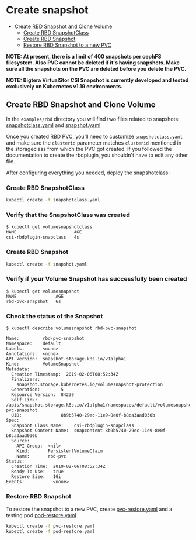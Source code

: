 # Create snapshot

- [Create RBD Snapshot and Clone Volume](#create-rbd-snapshot-and-clone-volume)
  - [Create RBD SnapshotClass](#create-rbd-snapshotclass)
  - [Create RBD Snapshot](#create-rbd-snapshot)
  - [Restore RBD Snapshot to a new PVC](#restore-rbd-snapshot)

**NOTE: At present, there is a limit of 400 snapshots per cephFS filesystem.
Also PVC cannot be deleted if it's having snapshots. Make sure all the snapshots
on the PVC are deleted before you delete the PVC.**

**NOTE: Bigtera VirtualStor CSI Snapshot is currently developed and tested exclusively on Kubernetes v1.19 environments.**

## Create RBD Snapshot and Clone Volume

In the `examples/rbd` directory you will find two files related to snapshots:
[snapshotclass.yaml](../examples/rbd/snapshotclass.yaml)
and [snapshot.yaml](../examples/rbd/snapshot.yaml)

Once you created RBD PVC, you'll need to customize `snapshotclass.yaml` and
make sure the `clusterid` parameter matches `clusterid` mentioned in the
storageclass from which the PVC got created.
If you followed the documentation to create the rbdplugin, you shouldn't
have to edit any other file.

After configuring everything you needed, deploy the snapshotclass:

### Create RBD SnapshotClass

```bash
kubectl create -f snapshotclass.yaml
```

### Verify that the SnapshotClass was created

```console
$ kubectl get volumesnapshotclass
NAME                      AGE
csi-rbdplugin-snapclass   4s
```

### Create RBD Snapshot

```bash
kubectl create -f snapshot.yaml
```

### Verify if your Volume Snapshot has successfully been created

```console
$ kubectl get volumesnapshot
NAME               AGE
rbd-pvc-snapshot   6s
```

### Check the status of the Snapshot

```console
$ kubectl describe volumesnapshot rbd-pvc-snapshot

Name:         rbd-pvc-snapshot
Namespace:    default
Labels:       <none>
Annotations:  <none>
API Version:  snapshot.storage.k8s.io/v1alpha1
Kind:         VolumeSnapshot
Metadata:
  Creation Timestamp:  2019-02-06T08:52:34Z
  Finalizers:
    snapshot.storage.kubernetes.io/volumesnapshot-protection
  Generation:        5
  Resource Version:  84239
  Self Link:         /apis/snapshot.storage.k8s.io/v1alpha1/namespaces/default/volumesnapshots/rbd-pvc-snapshot
  UID:               8b9b5740-29ec-11e9-8e0f-b8ca3aad030b
Spec:
  Snapshot Class Name:    csi-rbdplugin-snapclass
  Snapshot Content Name:  snapcontent-8b9b5740-29ec-11e9-8e0f-b8ca3aad030b
  Source:
    API Group:  <nil>
    Kind:       PersistentVolumeClaim
    Name:       rbd-pvc
Status:
  Creation Time:  2019-02-06T08:52:34Z
  Ready To Use:   true
  Restore Size:   1Gi
Events:           <none>
```

### Restore RBD Snapshot

To restore the snapshot to a new PVC, create
[pvc-restore.yaml](../examples/rbd/pvc-restore.yaml)
and a testing pod [pod-restore.yaml](../examples/rbd/pod-restore.yaml)

```bash
kubectl create -f pvc-restore.yaml
kubectl create -f pod-restore.yaml
```

